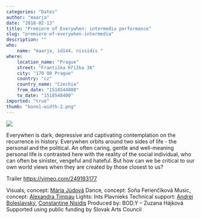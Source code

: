 ```yaml
---
categories: "Dates"
author: "maarja"
date: "2018-02-13"
title: "Premiere of Everywhen: intermedia performance"
slug: "premiere-of-everywhen-intermedia"
description: ""
who: 
    name: "maarja, id144, nissidis "
where: 
    location_name: "Prague"
    street: "Františka Křížka 36"
    city: "170 00 Prague"
    country: "cz"
    country_name: "Czechia"
    from_date: "1518544800"
    to_date: "1518548400"
imported: "true"
thumb: "bone1-width-2.png"
---
```



![](bone1-width-2.png) 

Everywhen is dark, depressive and captivating contemplation on the recurrence in history. Everywhen orbits around two sides of life - the personal and the political. An often caring, gentle and well-meaning personal life is contrasted here with the reality of the social individual, who can often be sinister, vengeful and hateful. But how can we be critical to our own world views when they are created by those closest to us?


Trailer https://vimeo.com/249193177

Visuals, concept: [Mária Júdová](http://mariajudova.net)
Dance, concept: Soňa Ferienčíková 
Music, concept: [Alexandra Timpau](http://soundcloud.com/alotofkittens)
Lights: Ints Plavnieks 
Technical support: [Andrej Boleslavský](http://id144.org), [Constantine Nisidis](http://nisidis.com) 
Produced by: BOD.Y – Zuzana Hájková
Supported using public funding by Slovak Arts Council